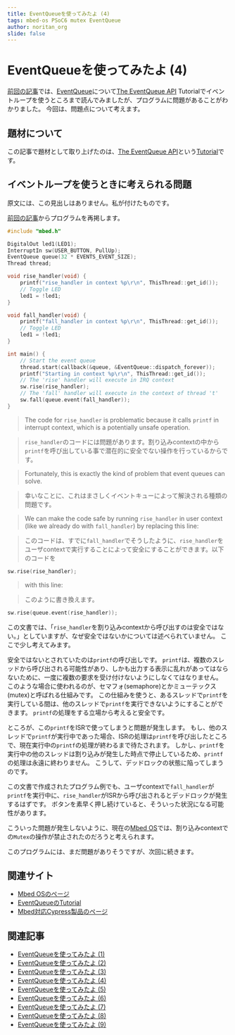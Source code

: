 ```yaml
---
title: EventQueueを使ってみたよ (4)
tags: mbed-os PSoC6 mutex EventQueue
author: noritan_org
slide: false
---
```

# EventQueueを使ってみたよ (4)

[前回の記事][(3)]では、[EventQueue]について[The EventQueue API] Tutorialでイベントループを使うところまで読んでみましたが、プログラムに問題があることがわかりました。
今回は、問題点について考えます。

## 題材について

この記事で題材として取り上げたのは、[The EventQueue API]という[Tutorial]です。

## イベントループを使うときに考えられる問題

原文には、この見出しはありません。私が付けたものです。

[前回の記事][(3)]からプログラムを再掲します。

```cpp
#include "mbed.h"

DigitalOut led1(LED1);
InterruptIn sw(USER_BUTTON, PullUp);
EventQueue queue(32 * EVENTS_EVENT_SIZE);
Thread thread;

void rise_handler(void) {
    printf("rise_handler in context %p\r\n", ThisThread::get_id());
    // Toggle LED
    led1 = !led1;
}

void fall_handler(void) {
    printf("fall_handler in context %p\r\n", ThisThread::get_id());
    // Toggle LED
    led1 = !led1;
}

int main() {
    // Start the event queue
    thread.start(callback(&queue, &EventQueue::dispatch_forever));
    printf("Starting in context %p\r\n", ThisThread::get_id());
    // The 'rise' handler will execute in IRQ context
    sw.rise(rise_handler);
    // The 'fall' handler will execute in the context of thread 't'
    sw.fall(queue.event(fall_handler));
}
```

> The code for `rise_handler` is problematic because it calls `printf` in interrupt context, which is a potentially unsafe operation.

> `rise_handler`のコードには問題があります。割り込みcontextの中から`printf`を呼び出している事で潜在的に安全でない操作を行っているからです。

> Fortunately, this is exactly the kind of problem that event queues can solve.

> 幸いなことに、これはまさしくイベントキューによって解決される種類の問題です。

> We can make the code safe by running `rise_handler` in user context (like we already do with `fall_handler`) by replacing this line:

> このコードは、すでに`fall_handler`でそうしたように、`rise_handler`をユーザcontextで実行することによって安全にすることができます。以下のコードを

```cpp
sw.rise(rise_handler);
```

> with this line:

> このように書き換えます。

```cpp
sw.rise(queue.event(rise_handler));
```

この文書では、「`rise_handler`を割り込みcontextから呼び出すのは安全ではない。」としていますが、なぜ安全ではないかについては述べられていません。
ここで少し考えてみます。

安全ではないとされていたのは`printf`の呼び出しです。
`printf`は、複数のスレッドから呼び出される可能性があり、しかも出力する表示に乱れがあってはならないために、一度に複数の要求を受け付けないようにしなくてはなりません。
このような場合に使われるのが、セマフォ(semaphore)とかミューテックス(mutex)と呼ばれる仕組みです。
この仕組みを使うと、あるスレッドで`printf`を実行している間は、他のスレッドで`printf`を実行できないようにすることができます。
`printf`の処理をする立場から考えると安全です。

ところが、この`printf`をISRで使ってしまうと問題が発生します。
もし、他のスレッドで`printf`が実行中であった場合、ISRの処理は`printf`を呼び出したところで、現在実行中の`printf`の処理が終わるまで待たされます。
しかし、`printf`を実行中の他のスレッドは割り込みが発生した時点で停止しているため、`printf`の処理は永遠に終わりません。
こうして、デッドロックの状態に陥ってしまうのです。

この文書で作成されたプログラム例でも、ユーザcontextで`fall_handler`が`printf`を実行中に、`rise_handler`がISRから呼び出されるとデッドロックが発生するはずです。
ボタンを素早く押し続けていると、そういった状況になる可能性があります。

こういった問題が発生しないように、現在の[Mbed OS]では、割り込みcontextでの`Mutex`の操作が禁止されたのだろうと考えられます。


このプログラムには、まだ問題がありそうですが、次回に続きます。

## 関連サイト
* [Mbed OSのページ][Mbed OS]
* [EventQueueのTutorial][The EventQueue API]
* [Mbed対応Cypress製品のページ][mbed cypress]

## 関連記事
* [EventQueueを使ってみたよ (1)][(1)]
* [EventQueueを使ってみたよ (2)][(2)]
* [EventQueueを使ってみたよ (3)][(3)]
* [EventQueueを使ってみたよ (4)][(4)]
* [EventQueueを使ってみたよ (5)][(5)]
* [EventQueueを使ってみたよ (6)][(6)]
* [EventQueueを使ってみたよ (7)][(7)]
* [EventQueueを使ってみたよ (8)][(8)]
* [EventQueueを使ってみたよ (9)][(9)]

[(1)]:./chap1.md
[(2)]:./chap2.md
[(3)]:./chap3.md
[(4)]:./chap4.md
[(5)]:./chap5.md
[(6)]:./chap6.md
[(7)]:./chap7.md
[(8)]:./chap8.md
[(9)]:./chap9.md
[PSoC 6]:https://www.cypress.com/psoc6
[Mbed OS]:https://www.mbed.com/platform/mbed-os/
[mbed cypress]:https://os.mbed.com/teams/Cypress/
[EventQueue]:https://os.mbed.com/docs/mbed-os/v5.15/apis/eventqueue.html
[The EventQueue API]:https://os.mbed.com/docs/mbed-os/v5.15/tutorials/the-eventqueue-api.html
[Tutorial]:https://os.mbed.com/docs/mbed-os/v5.15/tutorials/index.html
